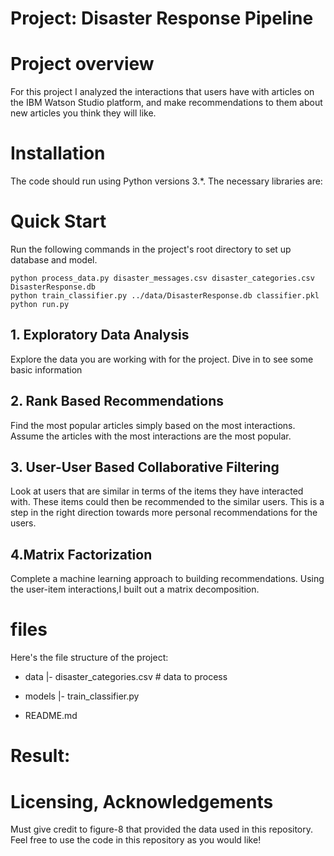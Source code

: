 ﻿# Project: Disaster Response Pipeline
# Project overview
For this project I analyzed the interactions that users have with articles on the IBM Watson Studio platform, and make recommendations to them about new articles you think they will like. 
# Installation
The code should run using Python versions 3.*. The necessary libraries are:


# Quick Start
Run the following commands in the project's root directory to set up database and model.

```
python process_data.py disaster_messages.csv disaster_categories.csv DisasterResponse.db
python train_classifier.py ../data/DisasterResponse.db classifier.pkl
python run.py
```
## 1. Exploratory Data Analysis
Explore the data you are working with for the project. Dive in to see some basic information
## 2. Rank Based Recommendations

Find the most popular articles simply based on the most interactions. 
Assume the articles with the most interactions are the most popular. 

## 3. User-User Based Collaborative Filtering
Look at users that are similar in terms of the items they have interacted with. These items could then be recommended to the similar users. 
This is a step in the right direction towards more personal recommendations for the users.

## 4.Matrix Factorization
Complete a machine learning approach to building recommendations.
Using the user-item interactions,I built out a matrix decomposition. 
 
# files

Here's the file structure of the project:

- data
|- disaster_categories.csv  # data to process 


- models
|- train_classifier.py

- README.md


# Result:




# Licensing, Acknowledgements
Must give credit to figure-8 that provided the data used in this repository. Feel free to use the code in this repository as you would like!


